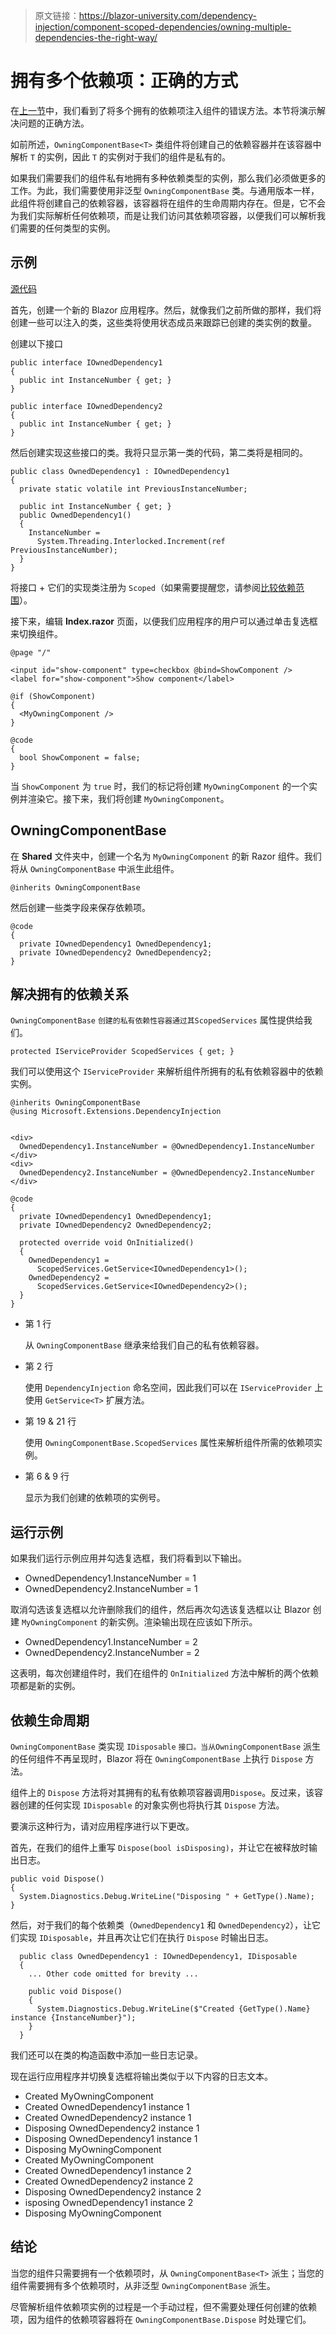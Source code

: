 > 原文链接：https://blazor-university.com/dependency-injection/component-scoped-dependencies/owning-multiple-dependencies-the-right-way/

# 拥有多个依赖项：正确的方式

在[上一节](https://feiyun0112.github.io/blazor-university.zh-cn/dependency-injection/component-scoped-dependencies/owning-multiple-dependencies-the-wrong-way/)中，我们看到了将多个拥有的依赖项注入组件的错误方法。本节将演示解决问题的正确方法。

如前所述，`OwningComponentBase<T>` 类组件将创建自己的依赖容器并在该容器中解析 `T` 的实例，因此 `T` 的实例对于我们的组件是私有的。

如果我们需要我们的组件私有地拥有多种依赖类型的实例，那么我们必须做更多的工作。为此，我们需要使用非泛型 `OwningComponentBase` 类。与通用版本一样，此组件将创建自己的依赖容器，该容器将在组件的生命周期内存在。但是，它不会为我们实际解析任何依赖项，而是让我们访问其依赖项容器，以便我们可以解析我们需要的任何类型的实例。

## 示例
[源代码](https://github.com/mrpmorris/blazor-university/tree/master/src/DependencyInjection/OwningMultipleDependenciesTheRightWay)


首先，创建一个新的 Blazor 应用程序。然后，就像我们之前所做的那样，我们将创建一些可以注入的类，这些类将使用状态成员来跟踪已创建的类实例的数量。

创建以下接口

```
public interface IOwnedDependency1
{
  public int InstanceNumber { get; }
}

public interface IOwnedDependency2
{
  public int InstanceNumber { get; }
}
```
然后创建实现这些接口的类。我将只显示第一类的代码，第二类将是相同的。

```
public class OwnedDependency1 : IOwnedDependency1
{
  private static volatile int PreviousInstanceNumber;

  public int InstanceNumber { get; }
  public OwnedDependency1()
  {
    InstanceNumber =
      System.Threading.Interlocked.Increment(ref PreviousInstanceNumber);
  }
}
```

将接口 + 它们的实现类注册为 `Scoped`（如果需要提醒您，请参阅[比较依赖范围](https://feiyun0112.github.io/blazor-university.zh-cn/dependency-injection/dependency-lifetimes-and-scopes/comparing-dependency-scopes/)）。

接下来，编辑 **Index.razor** 页面，以便我们应用程序的用户可以通过单击复选框来切换组件。

```
@page "/"

<input id="show-component" type=checkbox @bind=ShowComponent />
<label for="show-component">Show component</label>

@if (ShowComponent)
{
  <MyOwningComponent />
}

@code
{
  bool ShowComponent = false;
}
```
当 `ShowComponent` 为 `true` 时，我们的标记将创建 `MyOwningComponent` 的一个实例并渲染它。接下来，我们将创建 `MyOwningComponent`。

## OwningComponentBase

在 **Shared** 文件夹中，创建一个名为 `MyOwningComponent` 的新 Razor 组件。我们将从 `OwningComponentBase` 中派生此组件。

```
@inherits OwningComponentBase
```


然后创建一些类字段来保存依赖项。

```
@code
{
  private IOwnedDependency1 OwnedDependency1;
  private IOwnedDependency2 OwnedDependency2;
}
```

## 解决拥有的依赖关系

`OwningComponentBase` `创建的私有依赖性容器通过其ScopedServices` 属性提供给我们。

```
protected IServiceProvider ScopedServices { get; }
```

我们可以使用这个 `IServiceProvider` 来解析组件所拥有的私有依赖容器中的依赖实例。


```
@inherits OwningComponentBase
@using Microsoft.Extensions.DependencyInjection


<div>
  OwnedDependency1.InstanceNumber = @OwnedDependency1.InstanceNumber
</div>
<div>
  OwnedDependency2.InstanceNumber = @OwnedDependency2.InstanceNumber
</div>

@code
{
  private IOwnedDependency1 OwnedDependency1;
  private IOwnedDependency2 OwnedDependency2;

  protected override void OnInitialized()
  {
    OwnedDependency1 =
      ScopedServices.GetService<IOwnedDependency1>();
    OwnedDependency2 =
      ScopedServices.GetService<IOwnedDependency2>();
  }
}
```

- 第 1 行

  从 `OwningComponentBase` 继承来给我们自己的私有依赖容器。

- 第 2 行

  使用 `DependencyInjection` 命名空间，因此我们可以在 `IServiceProvider` 上使用 `GetService<T>` 扩展方法。

- 第 19 & 21 行

  使用 `OwningComponentBase.ScopedServices` 属性来解析组件所需的依赖项实例。

- 第 6 & 9 行

  显示为我们创建的依赖项的实例号。

## 运行示例

如果我们运行示例应用并勾选复选框，我们将看到以下输出。

- OwnedDependency1.InstanceNumber = 1
- OwnedDependency2.InstanceNumber = 1

取消勾选该复选框以允许删除我们的组件，然后再次勾选该复选框以让 Blazor 创建 `MyOwningComponent` 的新实例。渲染输出现在应该如下所示。

- OwnedDependency1.InstanceNumber = 2
- OwnedDependency2.InstanceNumber = 2

 
这表明，每次创建组件时，我们在组件的 `OnInitialized` 方法中解析的两个依赖项都是新的实例。

## 依赖生命周期

`OwningComponentBase` 类实现 `IDisposable` `接口。当从OwningComponentBase` 派生的任何组件不再呈现时，Blazor 将在 `OwningComponentBase` 上执行 `Dispose` 方法。



组件上的 `Dispose` 方法将对其拥有的私有依赖项容器调用`Dispose`。反过来，该容器创建的任何实现 `IDisposable` 的对象实例也将执行其 `Dispose` 方法。



要演示这种行为，请对应用程序进行以下更改。



首先，在我们的组件上重写 `Dispose(bool isDisposing)`，并让它在被释放时输出日志。



```
public void Dispose()
{
  System.Diagnostics.Debug.WriteLine("Disposing " + GetType().Name);
}
```


然后，对于我们的每个依赖类（`OwnedDependency1` 和 `OwnedDependency2`），让它们实现 `IDisposable`，并且再次让它们在执行 `Dispose` 时输出日志。

```
  public class OwnedDependency1 : IOwnedDependency1, IDisposable
  {
    ... Other code omitted for brevity ...

    public void Dispose()
    {
      System.Diagnostics.Debug.WriteLine($"Created {GetType().Name} instance {InstanceNumber}");
    }
  }
```

我们还可以在类的构造函数中添加一些日志记录。



现在运行应用程序并切换复选框将输出类似于以下内容的日志文本。



- Created MyOwningComponent
- Created OwnedDependency1 instance 1
- Created OwnedDependency2 instance 1
- Disposing OwnedDependency2 instance 1
- Disposing OwnedDependency1 instance 1
- Disposing MyOwningComponent
- Created MyOwningComponent
- Created OwnedDependency1 instance 2
- Created OwnedDependency2 instance 2
- Disposing OwnedDependency2 instance 2
- isposing OwnedDependency1 instance 2
- Disposing MyOwningComponent

## 结论

当您的组件只需要拥有一个依赖项时，从 `OwningComponentBase<T>` 派生；当您的组件需要拥有多个依赖项时，从非泛型 `OwningComponentBase` 派生。



尽管解析组件依赖项实例的过程是一个手动过程，但不需要处理任何创建的依赖项，因为组件的依赖项容器将在 `OwningComponentBase.Dispose` 时处理它们。